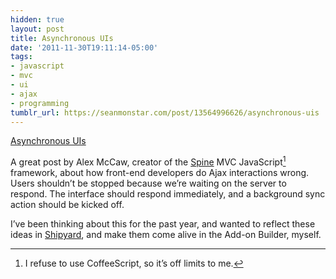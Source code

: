 ```yaml
---
hidden: true
layout: post
title: Asynchronous UIs
date: '2011-11-30T19:11:14-05:00'
tags:
- javascript
- mvc
- ui
- ajax
- programming
tumblr_url: https://seanmonstar.com/post/13564996626/asynchronous-uis
---
```

[Asynchronous UIs](http://alexmaccaw.co.uk/posts/async_ui)  

A great post by Alex McCaw, creator of the [Spine](https://github.com/maccman/spine) MVC JavaScript[^1] framework, about how front-end developers do Ajax interactions wrong. Users shouldn’t be stopped because we’re waiting on the server to respond. The interface should respond immediately, and a background sync action should be kicked off.

I’ve been thinking about this for the past year, and wanted to reflect these ideas in [Shipyard](https://github.com/seanmonstar/Shipyard), and make them come alive in the Add-on Builder, myself.



[^1]: I refuse to use CoffeeScript, so it’s off limits to me.

